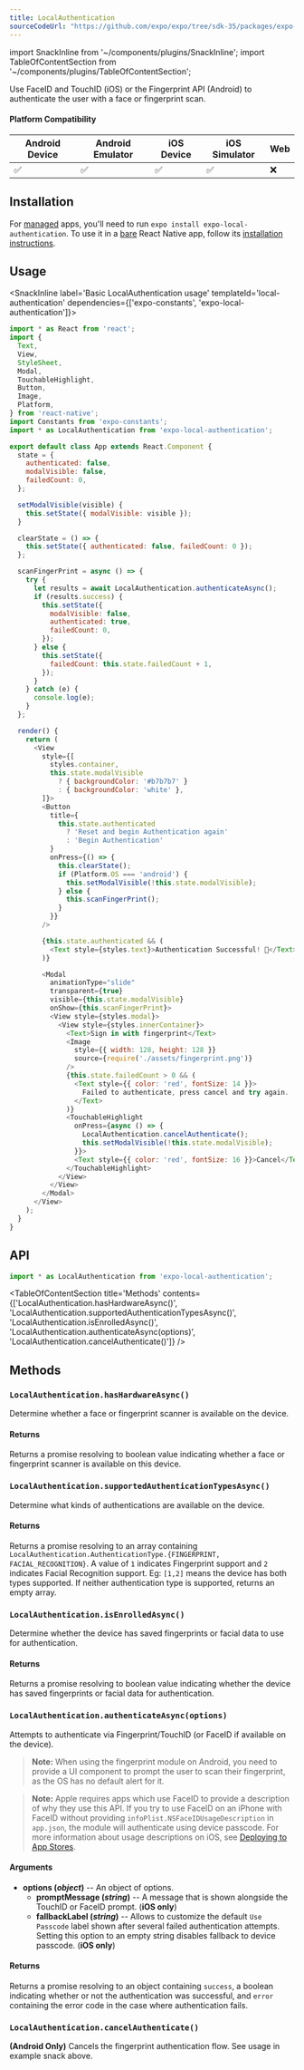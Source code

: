 ```yaml
---
title: LocalAuthentication
sourceCodeUrl: "https://github.com/expo/expo/tree/sdk-35/packages/expo-local-authentication"
---
```


import SnackInline from '~/components/plugins/SnackInline';
import TableOfContentSection from '~/components/plugins/TableOfContentSection';

Use FaceID and TouchID (iOS) or the Fingerprint API (Android) to authenticate the user with a face or fingerprint scan.

#### Platform Compatibility

| Android Device | Android Emulator | iOS Device | iOS Simulator |  Web  |
| ------ | ---------- | ------ | ------ | ------ |
| ✅     |  ✅     | ✅     | ✅     | ❌    |

## Installation

For [managed](../../introduction/managed-vs-bare/#managed-workflow) apps, you'll need to run `expo install expo-local-authentication`. To use it in a [bare](../../introduction/managed-vs-bare/#bare-workflow) React Native app, follow its [installation instructions](https://github.com/expo/expo/tree/master/packages/expo-local-authentication).

## Usage

<SnackInline label='Basic LocalAuthentication usage' templateId='local-authentication' dependencies={['expo-constants', 'expo-local-authentication']}>

```javascript
import * as React from 'react';
import {
  Text,
  View,
  StyleSheet,
  Modal,
  TouchableHighlight,
  Button,
  Image,
  Platform,
} from 'react-native';
import Constants from 'expo-constants';
import * as LocalAuthentication from 'expo-local-authentication';

export default class App extends React.Component {
  state = {
    authenticated: false,
    modalVisible: false,
    failedCount: 0,
  };

  setModalVisible(visible) {
    this.setState({ modalVisible: visible });
  }

  clearState = () => {
    this.setState({ authenticated: false, failedCount: 0 });
  };

  scanFingerPrint = async () => {
    try {
      let results = await LocalAuthentication.authenticateAsync();
      if (results.success) {
        this.setState({
          modalVisible: false,
          authenticated: true,
          failedCount: 0,
        });
      } else {
        this.setState({
          failedCount: this.state.failedCount + 1,
        });
      }
    } catch (e) {
      console.log(e);
    }
  };

  render() {
    return (
      <View
        style={[
          styles.container,
          this.state.modalVisible
            ? { backgroundColor: '#b7b7b7' }
            : { backgroundColor: 'white' },
        ]}>
        <Button
          title={
            this.state.authenticated
              ? 'Reset and begin Authentication again'
              : 'Begin Authentication'
          }
          onPress={() => {
            this.clearState();
            if (Platform.OS === 'android') {
              this.setModalVisible(!this.state.modalVisible);
            } else {
              this.scanFingerPrint();
            }
          }}
        />

        {this.state.authenticated && (
          <Text style={styles.text}>Authentication Successful! 🎉</Text>
        )}

        <Modal
          animationType="slide"
          transparent={true}
          visible={this.state.modalVisible}
          onShow={this.scanFingerPrint}>
          <View style={styles.modal}>
            <View style={styles.innerContainer}>
              <Text>Sign in with fingerprint</Text>
              <Image
                style={{ width: 128, height: 128 }}
                source={require('./assets/fingerprint.png')}
              />
              {this.state.failedCount > 0 && (
                <Text style={{ color: 'red', fontSize: 14 }}>
                  Failed to authenticate, press cancel and try again.
                </Text>
              )}
              <TouchableHighlight
                onPress={async () => {
                  LocalAuthentication.cancelAuthenticate();
                  this.setModalVisible(!this.state.modalVisible);
                }}>
                <Text style={{ color: 'red', fontSize: 16 }}>Cancel</Text>
              </TouchableHighlight>
            </View>
          </View>
        </Modal>
      </View>
    );
  }
}

```

</SnackInline>

## API

```js
import * as LocalAuthentication from 'expo-local-authentication';
```

<TableOfContentSection title='Methods' contents={['LocalAuthentication.hasHardwareAsync()', 'LocalAuthentication.supportedAuthenticationTypesAsync()', 'LocalAuthentication.isEnrolledAsync()', 'LocalAuthentication.authenticateAsync(options)', 'LocalAuthentication.cancelAuthenticate()']} />

## Methods

### `LocalAuthentication.hasHardwareAsync()`

Determine whether a face or fingerprint scanner is available on the device.

#### Returns

Returns a promise resolving to boolean value indicating whether a face or fingerprint scanner is available on this device.

### `LocalAuthentication.supportedAuthenticationTypesAsync()`

Determine what kinds of authentications are available on the device.

#### Returns

Returns a promise resolving to an array containing `LocalAuthentication.AuthenticationType.{FINGERPRINT, FACIAL_RECOGNITION}`. A value of `1` indicates Fingerprint support and `2` indicates Facial Recognition support. Eg: `[1,2]` means the device has both types supported. If neither authentication type is supported, returns an empty array.

### `LocalAuthentication.isEnrolledAsync()`

Determine whether the device has saved fingerprints or facial data to use for authentication.

#### Returns

Returns a promise resolving to boolean value indicating whether the device has saved fingerprints or facial data for authentication.

### `LocalAuthentication.authenticateAsync(options)`

Attempts to authenticate via Fingerprint/TouchID (or FaceID if available on the device).

> **Note:** When using the fingerprint module on Android, you need to provide a UI component to prompt the user to scan their fingerprint, as the OS has no default alert for it.

> **Note:** Apple requires apps which use FaceID to provide a description of why they use this API. If you try to use FaceID on an iPhone with FaceID without providing `infoPlist.NSFaceIDUsageDescription` in `app.json`, the module will authenticate using device passcode. For more information about usage descriptions on iOS, see [Deploying to App Stores](../../distribution/app-stores#system-permissions-dialogs-on-ios).

#### Arguments

- **options (_object_)** -- An object of options.
  - **promptMessage (_string_)** -- A message that is shown alongside the TouchID or FaceID prompt. (**iOS only**)
  - **fallbackLabel (_string_)** -- Allows to customize the default `Use Passcode` label shown after several failed authentication attempts. Setting this option to an empty string disables fallback to device passcode. (**iOS only**)

#### Returns

Returns a promise resolving to an object containing `success`, a boolean indicating whether or not the authentication was successful, and `error` containing the error code in the case where authentication fails.

### `LocalAuthentication.cancelAuthenticate()`

**(Android Only)** Cancels the fingerprint authentication flow. See usage in example snack above.